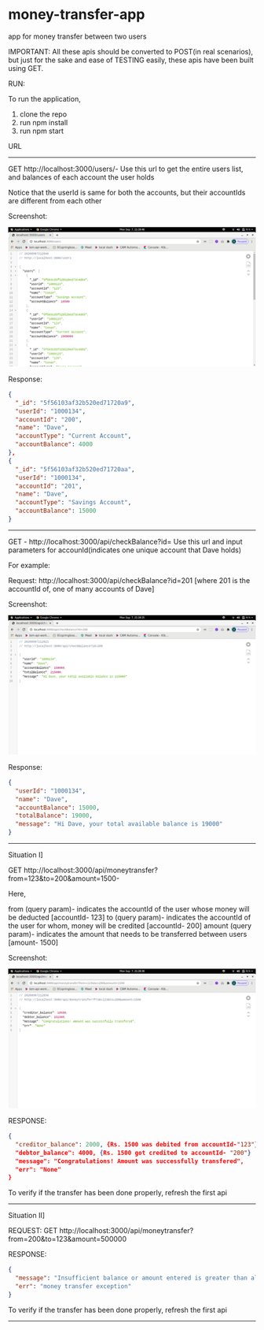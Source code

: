 # money-transfer-app
app for money transfer between two users

IMPORTANT: 
All these apis should be converted to POST(in real scenarios), but just for the sake and ease of TESTING easily, these apis have been built using GET.

RUN:

To run the application, 
1. clone the repo
2. run npm install
3. run npm start


URL

----------------------------------------------------------------------------------------------------
GET http://localhost:3000/users/- Use this url to get the entire users list, and balances of each account the user holds

Notice that the userId is same for both the accounts, but their accountIds are different from each other

Screenshot: 

![alt text](https://github.com/ajithprasaad/money-transfer-app/blob/master/Screenshot%20from%202020-09-07%2021-28-48.png)

Response: 
```json
{
  "_id": "5f56103af32b520ed71720a9",
  "userId": "1000134",
  "accountId": "200",
  "name": "Dave",
  "accountType": "Current Account",
  "accountBalance": 4000
},
{
  "_id": "5f56103af32b520ed71720aa",
  "userId": "1000134",
  "accountId": "201",
  "name": "Dave",
  "accountType": "Savings Account",
  "accountBalance": 15000
}
```


----------------------------------------------------------------------------------------------------
GET - http://localhost:3000/api/checkBalance?id= Use this url and input parameters for accounId(indicates one unique account that Dave holds)

For example: 

Request: http://localhost:3000/api/checkBalance?id=201 [where 201 is the accountId of, one of many accounts of Dave]

Screenshot: 

![alt text](https://github.com/ajithprasaad/money-transfer-app/blob/master/Screenshot%20from%202020-09-07%2021-28-25.png)

Response:
```json
{
  "userId": "1000134",
  "name": "Dave",
  "accountBalance": 15000,
  "totalBalance": 19000,
  "message": "Hi Dave, your total available balance is 19000"
}
```
--------------------------------------------------------------------------------------
Situation I]

GET http://localhost:3000/api/moneytransfer?from=123&to=200&amount=1500- 

Here,

from (query param)- indicates the accountId of the user whose money will be deducted [accountId- 123]
to (query param)- indicates the accountId of the user for whom, money will be credited [accountId- 200]
amount (query param)- indicates the amount that needs to be transferred between users [amount- 1500]

Screenshot: 

![alt text](https://github.com/ajithprasaad/money-transfer-app/blob/master/Screenshot%20from%202020-09-07%2021-28-38.png)


RESPONSE:
```json
{
  "creditor_balance": 2000, {Rs. 1500 was debited from accountId-"123"}
  "debtor_balance": 4000, {Rs. 1500 got credited to accountId- "200"}
  "message": "Congratulations! Amount was successfully transfered",
  "err": "None"
}
```
To verify if the transfer has been done properly, refresh the first api

***********************************
Situation II]

REQUEST: GET http://localhost:3000/api/moneytransfer?from=200&to=123&amount=500000

RESPONSE:
```json
{
  "message": "Insufficient balance or amount entered is greater than allowed limit",
  "err": "money transfer exception"
}
```
To verify if the transfer has been done properly, refresh the first api


******************************************************************

